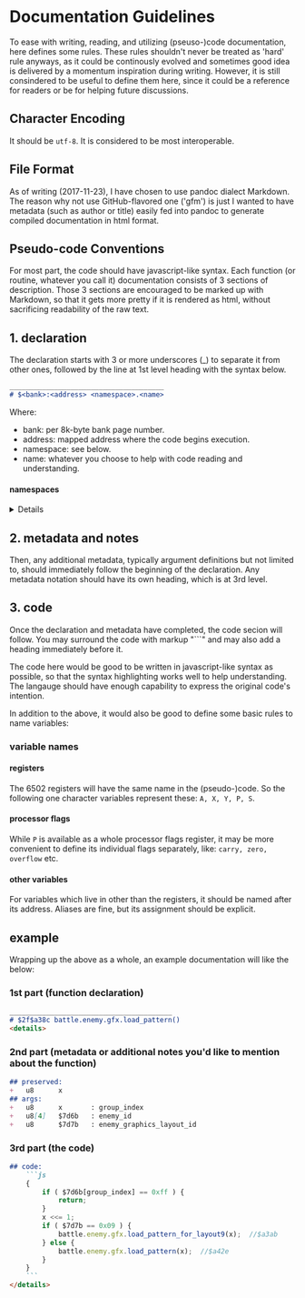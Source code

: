 Documentation Guidelines
========================
To ease with writing, reading, and utilizing (pseuso-)code documentation,
here defines some rules.
These rules shouldn't never be treated as 'hard' rule anyways,
as it could be continously evolved and
sometimes good idea is delivered by a momentum inspiration during writing.
However, it is still consindered to be useful to define them here,
since it could be a reference for readers or be for helping future discussions.

## Character Encoding
It should be `utf-8`. It is considered to be most interoperable.

## File Format
As of writing (2017-11-23), I have chosen to use pandoc dialect Markdown.
The reason why not use GitHub-flavored one ('gfm') is just I wanted to have metadata (such as author or title) easily fed into pandoc to generate compiled documentation in html format.

## Pseudo-code Conventions
For most part, the code should have javascript-like syntax.
Each function (or routine, whatever you call it) documentation consists of
3 sections of description.
Those 3 sections are encouraged to be marked up with Markdown,
so that it gets more pretty if it is rendered as html,
without sacrificing readability of the raw text.

## 1.   declaration
The declaration starts with 3 or more underscores (_) to separate it from other ones,
followed by the line at 1st level heading with the syntax below.

```md
______________________________________
# $<bank>:<address> <namespace>.<name>
```
Where:
-   bank: per 8k-byte bank page number.
-   address: mapped address where the code begins execution.
-   namespace: see below.
-   name: whatever you choose to help with code reading and understanding.
#### namespaces
<details>

Namespace are currently defined as follows, but it is fine to define new ones:
-   field
-   field.world
-   field.floor
-   field.floor.event
-   field.floor.object
-   field.floor.chip

-   battle
-   battle.enemy
-   battle.enemy.gfx
-   battle.present

-   sound

-   util
</details>

## 2.   metadata and notes
Then, any additional metadata, typically argument definitions but not limited to,
should immediately follow the beginning of the declaration.
Any metadata notation should have its own heading, which is at 3rd level.

## 3.   code
Once the declaration and metadata have completed, the code secion will follow.
You may surround the code with markup "```" and may also add a heading immediately before it.

The code here would be good to be written in javascript-like syntax as possible,
so that the syntax highlighting works well to help understanding.
The langauge should have enough capability to express the original code's intention.

In addition to the above, it would also be good to define some basic rules to name variables:
### variable names
#### registers
The 6502 registers will have the same name in the (pseudo-)code.
So the following one character variables represent these:
    `A, X, Y, P, S`.
#### processor flags
While `P` is available as a whole processor flags register,
it may be more convenient to define its individual flags separately, like:
    `carry, zero, overflow` etc.
#### other variables
For variables which live in other than the registers, it should be named after its address.
Aliases are fine, but its assignment should be explicit.

## example
Wrapping up the above as a whole, an example documentation will like the below:

### 1st part (function declaration)
```md
________________________________________
# $2f$a38c battle.enemy.gfx.load_pattern()
<details>
```

### 2nd part (metadata or additional notes you'd like to mention about the function)
```md
## preserved:
+   u8      x
## args:
+   u8      x       : group_index
+   u8[4]   $7d6b   : enemy_id
+   u8      $7d7b   : enemy_graphics_layout_id
```

### 3rd part (the code)
```md
## code:
    ```js
    {
        if ( $7d6b[group_index] == 0xff ) {
            return;
        }
        x <<= 1;
        if ( $7d7b == 0x09 ) {
            battle.enemy.gfx.load_pattern_for_layout9(x);  //$a3ab
        } else {
            battle.enemy.gfx.load_pattern(x);  //$a42e
        }   
    }
    ```
</details>
```

